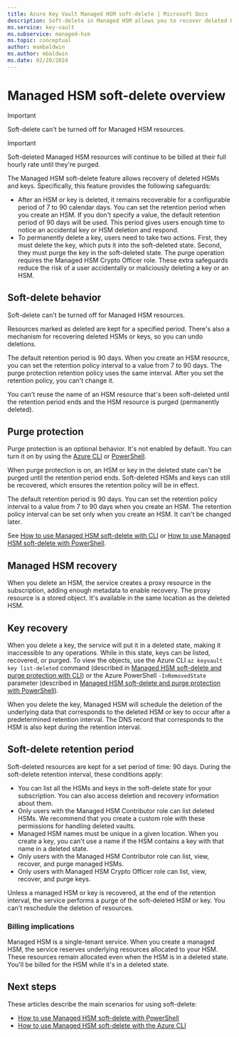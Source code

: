 ```yaml
---
title: Azure Key Vault Managed HSM soft-delete | Microsoft Docs
description: Soft-delete in Managed HSM allows you to recover deleted HSM instances and keys. This article provides an overview of the feature. 
ms.service: key-vault
ms.subservice: managed-hsm
ms.topic: conceptual
author: msmbaldwin
ms.author: mbaldwin
ms.date: 02/20/2024
---
```


# Managed HSM soft-delete overview

> [!IMPORTANT]
> Soft-delete can't be turned off for Managed HSM resources.

> [!IMPORTANT]
> Soft-deleted Managed HSM resources will continue to be billed at their full hourly rate until they're purged.

The Managed HSM soft-delete feature allows recovery of deleted HSMs and keys. Specifically, this feature provides the following safeguards:

- After an HSM or key is deleted, it remains recoverable for a configurable period of 7 to 90 calendar days. You can set the retention period when you create an HSM. If you don't specify a value, the default retention period of 90 days will be used. This period gives users enough time to notice an accidental key or HSM deletion and respond.
- To permanently delete a key, users need to take two actions. First, they must delete the key, which puts it into the soft-deleted state. Second, they must purge the key in the soft-deleted state. The purge operation requires the Managed HSM Crypto Officer role. These extra safeguards reduce the risk of a user accidentally or maliciously deleting a key or an HSM.


## Soft-delete behavior

Soft-delete can't be turned off for Managed HSM resources.

Resources marked as deleted are kept for a specified period. There's also a mechanism for recovering deleted HSMs or keys, so you can undo deletions.

The default retention period is 90 days. When you create an HSM resource, you can set the retention policy interval to a value from 7 to 90 days. The purge protection retention policy uses the same interval. After you set the retention policy, you can't change it.

You can't reuse the name of an HSM resource that's been soft-deleted until the retention period ends and the HSM resource is purged (permanently deleted).

## Purge protection

Purge protection is an optional behavior. It's not enabled by default. You can turn it on by using the [Azure CLI](./recovery.md?tabs=azure-cli) or [PowerShell](./recovery.md?tabs=azure-powershell).

When purge protection is on, an HSM or key in the deleted state can't be purged until the retention period ends. Soft-deleted HSMs and keys can still be recovered, which ensures the retention policy will be in effect.

The default retention period is 90 days. You can set the retention policy interval to a value from 7 to 90 days when you create an HSM. The retention policy interval can be set only when you create an HSM. It can't be changed later.

See [How to use Managed HSM soft-delete with CLI](./recovery.md?tabs=azure-cli#managed-hsms-cli) or [How to use Managed HSM soft-delete with PowerShell](./recovery.md?tabs=azure-powershell#managed-hsms-powershell).

## Managed HSM recovery

When you delete an HSM, the service creates a proxy resource in the subscription, adding enough metadata to enable recovery. The proxy resource is a stored object. It's available in the same location as the deleted HSM. 

## Key recovery

When you delete a key, the service will put it in a deleted state, making it inaccessible to any  operations. While in this state, keys can be listed, recovered, or purged. To view the objects, use the Azure CLI `az keyvault key list-deleted` command (described in [Managed HSM soft-delete and purge protection with CLI](./recovery.md?tabs=azure-cli#keys-cli)) or the Azure PowerShell `-InRemovedState` parameter (described in [Managed HSM soft-delete and purge protection with PowerShell](./recovery.md?tabs=azure-powershell#keys-powershell)).  

When you delete the key, Managed HSM will schedule the deletion of the underlying data that corresponds to the deleted HSM or key to occur after a predetermined retention interval. The DNS record that corresponds to the HSM is also kept during the retention interval.

## Soft-delete retention period

Soft-deleted resources are kept for a set period of time: 90 days. During the soft-delete retention interval, these conditions apply:

- You can list all the HSMs and keys in the soft-delete state for your subscription. You can also access deletion and recovery information about them.
- Only users with the Managed HSM Contributor role can list deleted HSMs. We recommend that you create a custom role with these permissions for handling deleted vaults.
- Managed HSM names must be unique in a given location. When you create a key, you can't use a name if the HSM contains a key with that name in a deleted state.
- Only users with the Managed HSM Contributor role can list, view, recover, and purge managed HSMs.
- Only users with Managed HSM Crypto Officer role can list, view, recover, and purge keys.
  
Unless a managed HSM or key is recovered, at the end of the retention interval, the service performs a purge of the soft-deleted HSM or key. You can't reschedule the deletion of resources.

### Billing implications

Managed HSM is a single-tenant service. When you create a managed HSM, the service reserves underlying resources allocated to your HSM. These resources remain allocated even when the HSM is in a deleted state. You'll be billed for the HSM while it's in a deleted state.

## Next steps

These articles describe the main scenarios for using soft-delete:

- [How to use Managed HSM soft-delete with PowerShell](./recovery.md?tabs=azure-powershell) 
- [How to use Managed HSM soft-delete with the Azure CLI](./recovery.md?tabs=azure-cli)
